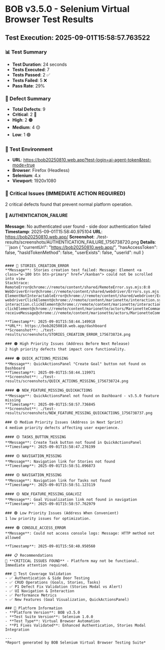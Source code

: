 # BOB v3.5.0 - Selenium Virtual Browser Test Results
## Test Execution: 2025-09-01T15:58:57.763522

### 📊 Test Summary
- **Test Duration**: 24 seconds
- **Tests Executed**: 7
- **Tests Passed**: 2 ✅
- **Tests Failed**: 5 ❌
- **Pass Rate**: 29%

### 🐛 Defect Summary
- **Total Defects**: 9
- **Critical**: 2 🔴
- **High**: 2 🟠  
- **Medium**: 4 🟡
- **Low**: 1 🟢

### 🎯 Test Environment
- **URL**: https://bob20250810.web.app?test-login=ai-agent-token&test-mode=true
- **Browser**: Firefox (Headless)
- **Selenium**: 4.x
- **Viewport**: 1920x1080

### 🚨 Critical Issues (IMMEDIATE ACTION REQUIRED)
2 critical defects found that prevent normal platform operation.

#### 🔴 AUTHENTICATION_FAILURE
**Message**: No authenticated user found - side door authentication failed
**Timestamp**: 2025-09-01T15:58:40.975104
**URL**: https://bob20250810.web.app/
**Screenshot**: ./test-results/screenshots/AUTHENTICATION_FAILURE_1756738720.png
**Details**: ```json
{
  "currentUrl": "https://bob20250810.web.app/",
  "hasAccessToken": false,
  "hasIdTokenMethod": false,
  "userExists": false,
  "userId": null
}
```

#### 🔴 STORIES_CREATION_ERROR
**Message**: Stories creation test failed: Message: Element <a class="w-100 btn btn-primary" href="/kanban"> could not be scrolled into view
Stacktrace:
RemoteError@chrome://remote/content/shared/RemoteError.sys.mjs:8:8
WebDriverError@chrome://remote/content/shared/webdriver/Errors.sys.mjs:199:5
ElementNotInteractableError@chrome://remote/content/shared/webdriver/Errors.sys.mjs:368:5
webdriverClickElement@chrome://remote/content/marionette/interaction.sys.mjs:165:11
interaction.clickElement@chrome://remote/content/marionette/interaction.sys.mjs:134:11
clickElement@chrome://remote/content/marionette/actors/MarionetteCommandsChild.sys.mjs:327:29
receiveMessage@chrome://remote/content/marionette/actors/MarionetteCommandsChild.sys.mjs:210:31

**Timestamp**: 2025-09-01T15:58:44.149918
**URL**: https://bob20250810.web.app/dashboard
**Screenshot**: ./test-results/screenshots/STORIES_CREATION_ERROR_1756738724.png

### 🟠 High Priority Issues (Address Before Next Release)
2 high priority defects that impact core functionality.

#### 🟠 QUICK_ACTIONS_MISSING
**Message**: QuickActionsPanel "Create Goal" button not found on Dashboard
**Timestamp**: 2025-09-01T15:58:44.119971
**Screenshot**: ./test-results/screenshots/QUICK_ACTIONS_MISSING_1756738724.png

#### 🟠 NEW_FEATURE_MISSING_QUICKACTIONS
**Message**: QuickActionsPanel not found on Dashboard - v3.5.0 feature missing
**Timestamp**: 2025-09-01T15:58:57.736845
**Screenshot**: ./test-results/screenshots/NEW_FEATURE_MISSING_QUICKACTIONS_1756738737.png

### 🟡 Medium Priority Issues (Address in Next Sprint)
4 medium priority defects affecting user experience.

#### 🟡 TASKS_BUTTON_MISSING
**Message**: Create Task button not found in QuickActionsPanel
**Timestamp**: 2025-09-01T15:58:47.276199

#### 🟡 NAVIGATION_MISSING
**Message**: Navigation link for Stories not found
**Timestamp**: 2025-09-01T15:58:51.096873

#### 🟡 NAVIGATION_MISSING
**Message**: Navigation link for Tasks not found
**Timestamp**: 2025-09-01T15:58:51.123119

#### 🟡 NEW_FEATURE_MISSING_GOALVIZ
**Message**: Goal Visualization link not found in navigation
**Timestamp**: 2025-09-01T15:58:57.762979

### 🟢 Low Priority Issues (Address When Convenient)
1 low priority issues for optimization.

#### 🟢 CONSOLE_ACCESS_ERROR
**Message**: Could not access console logs: Message: HTTP method not allowed

**Timestamp**: 2025-09-01T15:58:40.950560

### 📋 Recommendations
🔴 **CRITICAL ISSUES FOUND** - Platform may not be functional. Immediate attention required.

### 🎯 Test Coverage Validation
- ✅ Authentication & Side Door Testing
- ✅ CRUD Operations (Goals, Stories, Tasks)
- ✅ P1 Defect Fix Validation (Stories Modal vs Alert)
- ✅ UI Navigation & Interaction
- ✅ Performance Metrics
- ✅ New Features (Goal Visualization, QuickActionsPanel)

### 🔗 Platform Information
- **Platform Version**: BOB v3.5.0
- **Test Suite Version**: Selenium 1.0.0
- **Test Type**: Virtual Browser Automation
- **P1 Fixes Validated**: Enhanced Authentication, Stories Modal Integration

---
*Report generated by BOB Selenium Virtual Browser Testing Suite*
